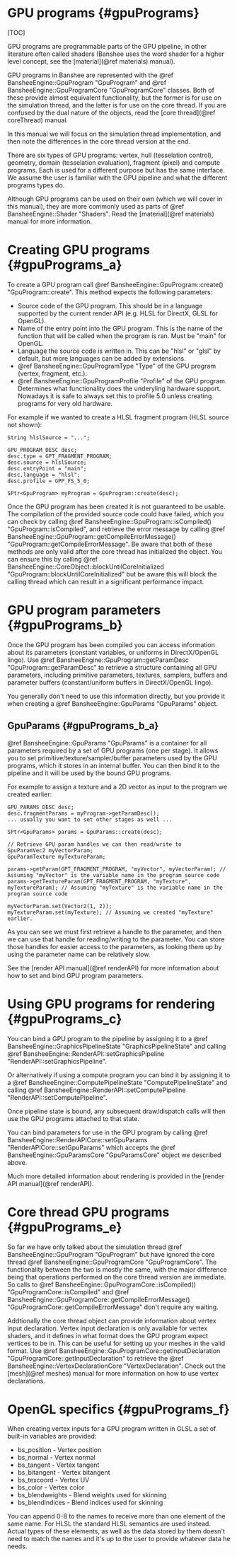 GPU programs									{#gpuPrograms}
===============
[TOC]

GPU programs are programmable parts of the GPU pipeline, in other literature often called shaders (Banshee uses the word shader for a higher level concept, see the [material](@ref materials) manual).

GPU programs in Banshee are represented with the @ref BansheeEngine::GpuProgram "GpuProgram" and @ref BansheeEngine::GpuProgramCore "GpuProgramCore" classes. Both of these provide almost equivalent functionality, but the former is for use on the simulation thread, and the latter is for use on the core thread. If you are confused by the dual nature of the objects, read the [core thread](@ref coreThread) manual. 

In this manual we will focus on the simulation thread implementation, and then note the differences in the core thread version at the end.

There are six types of GPU programs: vertex, hull (tesselation control), geometry, domain (tesselation evaluation), fragment (pixel) and compute programs. Each is used for a different purpose but has the same interface. We assume the user is familiar with the GPU pipeline and what the different programs types do. 

Although GPU programs can be used on their own (which we will cover in this manual), they are more commonly used as parts of @ref BansheeEngine::Shader "Shaders". Read the [material](@ref materials) manual for more information.

# Creating GPU programs {#gpuPrograms_a}
To create a GPU program call @ref BansheeEngine::GpuProgram::create() "GpuProgram::create". This method expects the following parameters:
 - Source code of the GPU program. This should be in a language supported by the current render API (e.g. HLSL for DirectX, GLSL for OpenGL).
 - Name of the entry point into the GPU program. This is the name of the function that will be called when the program is ran. Must be "main" for OpenGL.
 - Language the source code is written in. This can be "hlsl" or "glsl" by default, but more languages can be added by extensions.
 - @ref BansheeEngine::GpuProgramType "Type" of the GPU program (vertex, fragment, etc.).
 - @ref BansheeEngine::GpuProgramProfile "Profile" of the GPU program. Determines what functionality does the underyling hardware support. Nowadays it is safe to always set this to profile 5.0 unless creating programs for very old hardware.
 
For example if we wanted to create a HLSL fragment program (HLSL source not shown):
~~~~~~~~~~~~~{.cpp}
String hlslSource = "...";

GPU_PROGRAM_DESC desc;
desc.type = GPT_FRAGMENT_PROGRAM;
desc.source = hlslSource;
desc.entryPoint = "main";
desc.language = "hlsl";
desc.profile = GPP_FS_5_0;

SPtr<GpuProgram> myProgram = GpuProgram::create(desc);
~~~~~~~~~~~~~ 
 
Once the GPU program has been created it is not guaranteed to be usable. The compilation of the provided source code could have failed, which you can check by calling @ref BansheeEngine::GpuProgram::isCompiled() "GpuProgram::isCompiled", and retrieve the error message by calling @ref BansheeEngine::GpuProgram::getCompileErrorMessage() "GpuProgram::getCompileErrorMessage". Be aware that both of these methods are only valid after the core thread has initialized the object. You can ensure this by calling @ref BansheeEngine::CoreObject::blockUntilCoreInitialized "GpuProgram::blockUntilCoreInitialized" but be aware this will block the calling thread which can result in a significant performance impact.

# GPU program parameters {#gpuPrograms_b}
Once the GPU program has been compiled you can access information about its parameters (constant variables, or uniforms in DirectX/OpenGL lingo). Use @ref BansheeEngine::GpuProgram::getParamDesc "GpuProgram::getParamDesc" to retrieve a structure containing all GPU parameters, including primitive parameters, textures, samplers, buffers and parameter buffers (constant/uniform buffers in DirectX/OpenGL lingo). 

You generally don't need to use this information directly, but you provide it when creating a @ref BansheeEngine::GpuParams "GpuParams" object.

## GpuParams {#gpuPrograms_b_a}
@ref BansheeEngine::GpuParams "GpuParams" is a container for all parameters required by a set of GPU programs (one per stage). It allows you to set primitive/texture/sampler/buffer parameters used by the GPU programs, which it stores in an internal buffer. You can then bind it to the pipeline and it will be used by the bound GPU programs.

For example to assign a texture and a 2D vector as input to the program we created earlier:
~~~~~~~~~~~~~{.cpp}
GPU_PARAMS_DESC desc;
desc.fragmentParams = myProgram->getParamDesc();
... usually you want to set other stages as well ...

SPtr<GpuParams> params = GpuParams::create(desc);

// Retrieve GPU param handles we can then read/write to
GpuParamVec2 myVectorParam;
GpuParamTexture myTextureParam;

params->getParam(GPT_FRAGMENT_PROGRAM, "myVector", myVectorParam); // Assuming "myVector" is the variable name in the program source code
params->getTextureParam(GPT_FRAGMENT_PROGRAM, "myTexture", myTextureParam); // Assuming "myTexture" is the variable name in the program source code

myVectorParam.set(Vector2(1, 2));
myTextureParam.set(myTexture); // Assuming we created "myTexture" earlier.
~~~~~~~~~~~~~

As you can see we must first retrieve a handle to the parameter, and then we can use that handle for reading/writing to the parameter. You can store those handles for easier access to the parameters, as looking them up by using the parameter name can be relatively slow.

See the [render API manual](@ref renderAPI) for more information about how to set and bind GPU program parameters.

# Using GPU programs for rendering {#gpuPrograms_c}
You can bind a GPU program to the pipeline by assigning it to a @ref BansheeEngine::GraphicsPipelineState "GraphicsPipelineState" and calling @ref BansheeEngine::RenderAPI::setGraphicsPipeline "RenderAPI::setGraphicsPipeline". 

Or alternatively if using a compute program you can bind it by assigning it to a @ref BansheeEngine::ComputePipelineState "ComputePipelineState" and calling @ref BansheeEngine::RenderAPI::setComputePipeline "RenderAPI::setComputePipeline". 

Once pipeline state is bound, any subsequent draw/dispatch calls will then use the GPU programs attached to that state. 

You can bind parameters for use in the GPU program by calling @ref BansheeEngine::RenderAPICore::setGpuParams "RenderAPICore::setGpuParams" which accepts the @ref BansheeEngine::GpuParamsCore "GpuParamsCore" object we described above.

Much more detailed information about rendering is provided in the [render API manual](@ref renderAPI).

# Core thread GPU programs {#gpuPrograms_e}
So far we have only talked about the simulation thread @ref BansheeEngine::GpuProgram "GpuProgram" but have ignored the core thread @ref BansheeEngine::GpuProgramCore "GpuProgramCore". The functionality between the two is mostly the same, with the major difference being that operations performed on the core thread version are immediate. So calls to @ref BansheeEngine::GpuProgramCore::isCompiled() "GpuProgramCore::isCompiled" and @ref BansheeEngine::GpuProgramCore::getCompileErrorMessage() "GpuProgramCore::getCompileErrorMessage" don't require any waiting.

Addtionally the core thread object can provide information about vertex input declaration. Vertex input declaration is only available for vertex shaders, and it defines in what format does the GPU program expect vertices to be in. This can be useful for setting up your meshes in the valid format. Use @ref BansheeEngine::GpuProgramCore::getInputDeclaration "GpuProgramCore::getInputDeclaration" to retrieve the @ref BansheeEngine::VertexDeclarationCore "VertexDeclaration". Check out the [mesh](@ref meshes) manual for more information on how to use vertex declarations.

# OpenGL specifics {#gpuPrograms_f}
When creating vertex inputs for a GPU program written in GLSL a set of built-in variables are provided:
 - bs_position - Vertex position
 - bs_normal - Vertex normal
 - bs_tangent - Vertex tangent
 - bs_bitangent - Vertex bitangent
 - bs_texcoord - Vertex UV
 - bs_color - Vertex color
 - bs_blendweights - Blend weights used for skinning
 - bs_blendindices - Blend indices used for skinning
 
You can append 0-8 to the names to receive more than one element of the same name. For HLSL the standard HLSL semantics are used instead. Actual types of these elements, as well as the data stored by them doesn't need to match the names and it's up to the user to provide whatever data he needs.